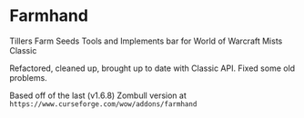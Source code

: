 # Farmhand
Tillers Farm Seeds Tools and Implements bar for World of Warcraft Mists Classic

Refactored, cleaned up, brought up to date with Classic API.
Fixed some old problems.

Based off of the last (v1.6.8) Zombull version at `https://www.curseforge.com/wow/addons/farmhand`
